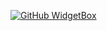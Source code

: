 [![GitHub WidgetBox](https://github-widgetbox.vercel.app/api/profile?username=ThuyTaiZ&data=followers,repositories,stars,commits)](https://github.com/ThuyTaiZ/ThuyTaiZ
)
